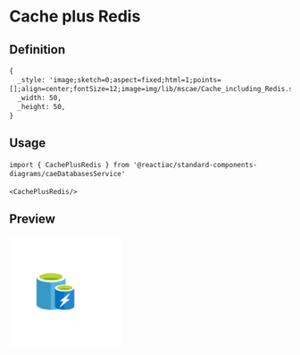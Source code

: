 # Cache plus Redis

## Definition

```
{
  _style: 'image;sketch=0;aspect=fixed;html=1;points=[];align=center;fontSize=12;image=img/lib/mscae/Cache_including_Redis.svg;strokeColor=none;',
  _width: 50,
  _height: 50,
}
```

## Usage

```
import { CachePlusRedis } from '@reactiac/standard-components-diagrams/caeDatabasesService'

<CachePlusRedis/>
```

## Preview

<img src="./cache-plus-redis.png" width="200"/>
